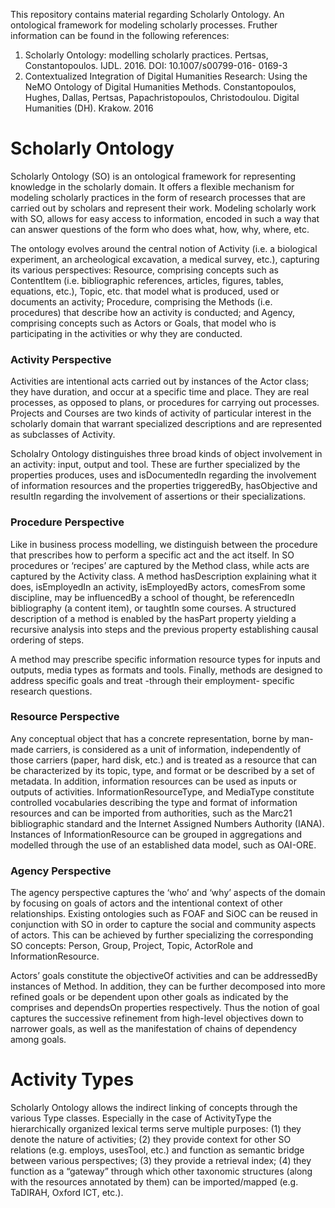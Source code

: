 This repository contains material regarding Scholarly Ontology. An ontological framework for modeling scholarly processes. Fruther information can be found in the following references:

1) Scholarly Ontology: modelling scholarly practices. Pertsas, Constantopoulos. IJDL. 2016. DOI: 10.1007/s00799-016- 0169-3
2) Contextualized Integration of Digital Humanities Research: Using the NeMO Ontology of Digital Humanities Methods. Constantopoulos, Hughes, Dallas, Pertsas, Papachristopoulos, Christodoulou. Digital Humanities (DH). Krakow. 2016

# Scholarly Ontology

Scholarly Ontology (SO) is an ontological framework for representing knowledge in the scholarly domain. It offers a flexible mechanism for modeling scholarly practices in the form of research processes that are carried out by scholars and represent their work. Modeling scholarly work with SO, allows for easy access to information, encoded in such a way that can answer questions of the form who does what, how, why, where, etc.

The ontology evolves around the central notion of Activity (i.e. a biological experiment, an archeological excavation, a medical survey, etc.), capturing its various perspectives: Resource, comprising concepts such as ContentItem (i.e. bibliographic references, articles, figures, tables, equations, etc.), Topic, etc. that model what is produced, used or documents an activity; Procedure, comprising the Methods (i.e. procedures) that describe how an activity is conducted; and Agency, comprising concepts such as Actors or Goals, that model who is participating in the activities or why they are conducted.

### Activity Perspective

Activities are intentional acts carried out by instances of the Actor class; they have duration, and occur at a specific time and place. They are real processes, as opposed to plans, or procedures for carrying out processes. Projects and Courses are two kinds of activity of particular interest in the scholarly domain that warrant specialized descriptions and are represented as subclasses of Activity.

Scholalry Ontology distinguishes three broad kinds of object involvement in an activity: input, output and tool. These are further specialized by the properties produces, uses and isDocumentedIn regarding the involvement of information resources and the properties triggeredBy, hasObjective and resultIn regarding the involvement of assertions or their specializations.

### Procedure Perspective

Like in business process modelling, we distinguish between the procedure that prescribes how to perform a specific act and the act itself. In SO procedures or ‘recipes’ are captured by the Method class, while acts are captured by the Activity class. A method hasDescription explaining what it does, isEmployedIn an activity, isEmployedBy actors, comesFrom some discipline, may be influencedBy a school of thought, be referencedIn bibliography (a content item), or taughtIn some courses. A structured description of a method is enabled by the hasPart property yielding a recursive analysis into steps and the previous property establishing causal ordering of steps.

A method may prescribe specific information resource types for inputs and outputs, media types as formats and tools. Finally, methods are designed to address specific goals and treat -through their employment- specific research questions.

### Resource Perspective

Any conceptual object that has a concrete representation, borne by man-made carriers, is considered as a unit of information, independently of those carriers (paper, hard disk, etc.) and is treated as a resource that can be characterized by its topic, type, and format or be described by a set of metadata. In addition, information resources can be used as inputs or outputs of activities. InformationResourceType, and MediaType constitute controlled vocabularies describing the type and format of information resources and can be imported from authorities, such as the Marc21 bibliographic standard and the Internet Assigned Numbers Authority (IANA). Instances of InformationResource can be grouped in aggregations and modelled through the use of an established data model, such as OAI-ORE.

### Agency Perspective

The agency perspective captures the ‘who’ and ‘why’ aspects of the domain by focusing on goals of actors and the intentional context of other relationships. Existing ontologies such as FOAF and SiOC can be reused in conjunction with SO in order to capture the social and community aspects of actors. This can be achieved by further specializing the corresponding SO concepts: Person, Group, Project, Topic, ActorRole and InformationResource.

Actors’ goals constitute the objectiveOf activities and can be addressedBy instances of Method. In addition, they can be further decomposed into more refined goals or be dependent upon other goals as indicated by the comprises and dependsOn properties respectively. Thus the notion of goal captures the successive refinement from high-level objectives down to narrower goals, as well as the manifestation of chains of dependency among goals.

# Activity Types

Scholarly Ontology allows the indirect linking of concepts through the various Type classes. Especially in the case of ActivityType the hierarchically organized lexical terms serve multiple purposes: (1) they denote the nature of activities; (2) they provide context for other SO relations (e.g. employs, usesTool, etc.) and function as semantic bridge between various perspectives; (3) they provide a retrieval index; (4) they function as a “gateway” through which other taxonomic structures (along with the resources annotated by them) can be imported/mapped (e.g. TaDIRAH, Oxford ICT, etc.).

